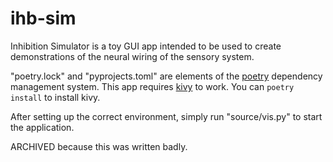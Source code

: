 # ihb-sim
Inhibition Simulator is a toy GUI app intended to be used to create demonstrations of the neural wiring of the sensory system.

"poetry.lock" and "pyprojects.toml" are elements of the [poetry](https://python-poetry.org/docs/) dependency management system. This app requires [kivy](https://github.com/kivy/kivy) to work. You can `poetry install` to install kivy.

After setting up the correct environment, simply run "source/vis.py" to start the application.

ARCHIVED because this was written badly.
